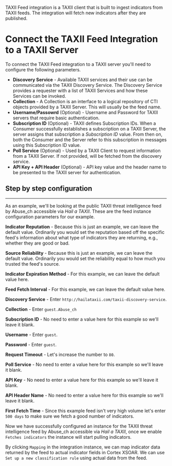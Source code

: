 TAXII Feed integration is a TAXII client that is built to ingest indicators from TAXII feeds. The integration will fetch new indicators after they are published.

# Connect the TAXII Feed Integration to a TAXII Server
To connect the TAXII Feed integration to a TAXII server you'll need to configure the following parameters.
* **Discovery Service** - Available TAXII services and their use can be communicated via the TAXII Discovery Service. The Discovery Service provides a requester with a list of TAXII Services and how these Services can be invoked.
* **Collection** - A Collection is an interface to a logical repository of CTI objects provided by a TAXII Server. This will usually be the feed name.
* **Username/Passowrd** (Optional) - Username and Password for TAXII servers that require basic authentication. 
* **Subscription ID** (Optional) - TAXII defines Subscription IDs. When a Consumer successfully establishes a subscription on a TAXII Server, the server assigns that
subscription a *Subscription ID* value. From then on, both the Consumer and the Server refer to this subscription in messages using this Subscription ID value.
* **Poll Service** (Optional) - Used by a TAXII Client to request information from a TAXII Server. If not provided, will be fetched from the discovery service.
* **API Key + API Header** (Optional) - API key value and the header name to be presented to the TAXII server for authentication.


## Step by step configuration
---
As an example, we'll be looking at the public TAXII threat intelligence feed by Abuse_ch accessible via _Hail a TAXII_. These are the feed instance configuration parameters for our example.

**Indicator Reputation** - Because this is just an example, we can leave the default value. Ordinarily you would set the reputation based off the specific feed's information about what type of indicators they are returning, e.g., whether they are good or bad.

**Source Reliability** - Because this is just an example, we can leave the default value. Ordinarily you would set the reliability equal to how much you trusted the feed's source.

**Indicator Expiration Method** - For this example, we can leave the default value here.

**Feed Fetch Interval** - For this example, we can leave the default value here.

**Discovery Service** - Enter `http://hailataxii.com/taxii-discovery-service`.

**Collection** - Enter `guest.Abuse_ch`

**Subscription ID** - No need to enter a value here for this example so we'll leave it blank.

**Username** - Enter `guest`.

**Password** - Enter `guest`.

**Request Timeout** - Let's increase the number to `80`.

**Poll Service** - No need to enter a value here for this example so we'll leave it blank.

**API Key** - No need to enter a value here for this example so we'll leave it blank.

**API Header Name** - No need to enter a value here for this example so we'll leave it blank.

**First Fetch Time** - Since this example feed isn't very high volume let's enter `500 days`  to make sure we fetch a good number of indicators.

Now we have successfully configured an instance for the TAXII threat intelligence feed by Abuse_ch accessible via _Hail a TAXII_, once we enable `Fetches indicators` the instance will start pulling indicators.

By clicking `Mapping` in the integration instance, we can map indicator data returned by the feed to actual indicator fields in Cortex XSOAR.
We can use `Set up a new classification rule` using actual data from the feed.